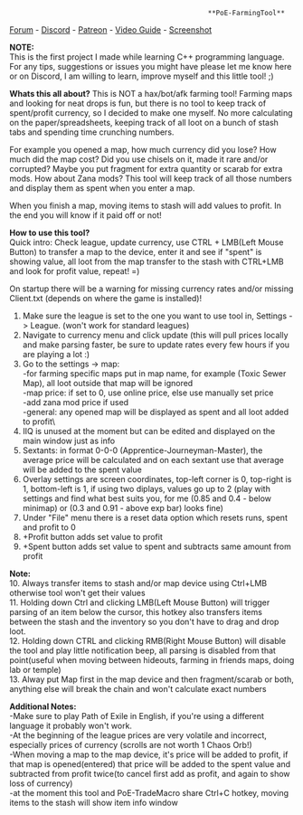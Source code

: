                                                      **PoE-FarmingTool**


[Forum](https://www.pathofexile.com/forum/view-thread/2472341) - [Discord](https://discord.gg/D2m7Kpw) - [Patreon](https://www.patreon.com/cailoki) - [Video Guide](https://www.youtube.com/watch?v=GPGDLe2C2QE) - [Screenshot](https://i.imgur.com/IpWfuCS.jpg)

**NOTE:**\
This is the first project I made while learning C++ programming language. For any tips, suggestions or issues you might have please let me know here or on Discord, I am willing to learn, improve myself and this little tool! ;)

**Whats this all about?**
This is NOT a hax/bot/afk farming tool!
Farming maps and looking for neat drops is fun, but there is no tool to keep track of spent/profit currency, so I decided to make one myself. No more calculating on the paper/spreadsheets, keeping track of all loot on a bunch of stash tabs and spending time crunching numbers.

For example you opened a map, how much currency did you lose? How much did the map cost? Did you use chisels on it, made it rare and/or corrupted? Maybe you put fragment for extra quantity or scarab for extra mods. How about Zana mods? This tool will keep track of all those numbers and display them as spent when you enter a map.

When you finish a map, moving items to stash will add values to profit. In the end you will know if it paid off or not!

**How to use this tool?**\
Quick intro: Check league, update currency, use CTRL + LMB(Left Mouse Button) to transfer a map to the device, enter it and see if "spent" is showing value, all loot from the map transfer to the stash with CTRL+LMB and look for profit value, repeat! =)

On startup there will be a warning for missing currency rates and/or missing Client.txt (depends on where the game is installed)!
1. Make sure the league is set to the one you want to use tool in, Settings -> League. (won't work for standard leagues)
2. Navigate to currency menu and click update (this will pull prices locally and make parsing faster, be sure to update rates every few hours if you are playing a lot :)
3. Go to the settings -> map:\
  -for farming specific maps put in map name, for example (Toxic Sewer Map), all loot outside that map will be ignored\
  -map price: if set to 0, use online price, else use manually set price\
  -add zana mod price if used\
  -general: any opened map will be displayed as spent and all loot added to profit\
4. IIQ is unused at the moment but can be edited and displayed on the main window just as info
5. Sextants: in format 0-0-0 (Apprentice-Journeyman-Master), the average price will be calculated and on each sextant use that average will be added to the spent value
6. Overlay settings are screen coordinates, top-left corner is 0, top-right is 1, bottom-left is 1, if using two diplays, values go up to 2 (play with settings and find what best suits you, for me (0.85 and 0.4 - below minimap) or (0.3 and 0.91 - above exp bar) looks fine)
7. Under "File" menu there is a reset data option which resets runs, spent and profit to 0
8. +Profit button adds set value to profit
9. +Spent button adds set value to spent and subtracts same amount from profit

**Note:**\
10. Always transfer items to stash and/or map device using Ctrl+LMB otherwise tool won't get their values\
11. Holding down Ctrl and clicking LMB(Left Mouse Button) will trigger parsing of an item below the cursor, this hotkey also transfers items between the stash and the inventory so you don't have to drag and drop loot.\
12. Holding down CTRL and clicking RMB(Right Mouse Button) will disable the tool and play little notification beep, all parsing is disabled from that point(useful when moving between hideouts, farming in friends maps, doing lab or temple)\
13. Alway put Map first in the map device and then fragment/scarab or both, anything else will break the chain and won't calculate exact numbers
 
**Additional Notes:**\
-Make sure to play Path of Exile in English, if you're using a different language it probably won't work.\
-At the beginning of the league prices are very volatile and incorrect, especially prices of currency (scrolls are not worth 1 Chaos Orb!)\
-When moving a map to the map device, it's price will be added to profit, if that map is opened(entered) that price will be added to the spent value and subtracted from profit twice(to cancel first add as profit, and again to show loss of currency)\
-at the moment this tool and PoE-TradeMacro share Ctrl+C hotkey, moving items to the stash will show item info window
